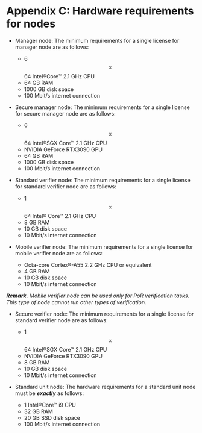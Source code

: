 # Appendix C: Hardware requirements for nodes

* Manager node: The minimum requirements for a single license for manager node are as follows:
  * 6 $$\texttt{x}$$64 Intel:registered:Core:tm: 2.1 GHz CPU
  * 64 GB RAM
  * 1000 GB disk space
  * 100 Mbit/s internet connection

* Secure manager node: The minimum requirements for a single license for secure manager node are as follows:
  * 6 $$\texttt{x}$$64 Intel:registered:SGX Core:tm: 2.1 GHz CPU
  * NVIDIA GeForce RTX3090 GPU
  * 64 GB RAM
  * 1000 GB disk space
  * 100 Mbit/s internet connection

* Standard verifier node: The minimum requirements for a single license for standard verifier node are as follows:
   * 1 $$\texttt{x}$$64 Intel:registered: Core:tm: 2.1 GHz CPU
   * 8 GB RAM
   * 10 GB disk space
   * 10 Mbit/s internet connection

* Mobile verifier node: The minimum requirements for a single license for mobile verifier node are as follows:
    * Octa-core Cortex:registered:-A55 2.2 GHz CPU or equivalent
    * 4 GB RAM
    * 10 GB disk space
    * 10 Mbit/s internet connection

_**Remark.**_ _Mobile verifier node can be used only for PoR verification tasks. This type of node cannot run other types of verification._

* Secure verifier node: The minimum requirements for a single license for standard verifier node are as follows:
   * 1 $$\texttt{x}$$64 Intel:registered:SGX Core:tm: 2.1 GHz CPU
   * NVIDIA GeForce RTX3090 GPU
   * 8 GB RAM
   * 10 GB disk space
   * 10 Mbit/s internet connection

 * Standard unit node: The hardware requirements for a standard unit node must be _**exactly**_ as follows:
   * 1 Intel:registered:Core:tm: i9 CPU
   * 32 GB RAM
   * 20 GB SSD disk space
   * 100 Mbit/s internet connection